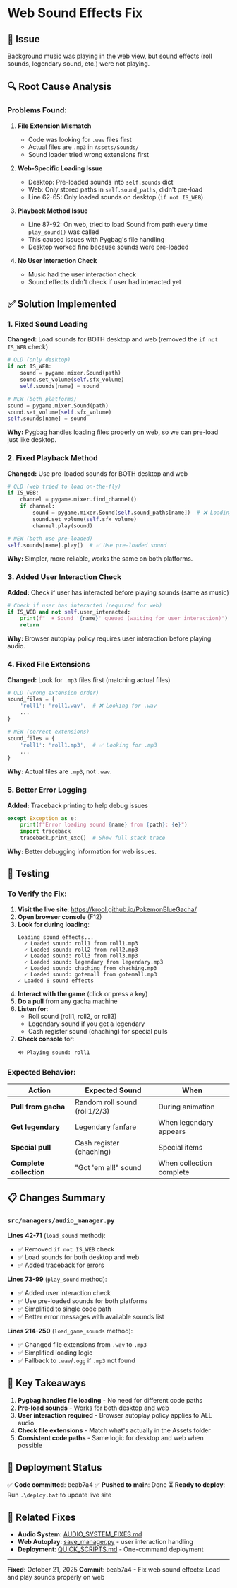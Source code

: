 # Web Sound Effects Fix

## 🐛 Issue
Background music was playing in the web view, but sound effects (roll sounds, legendary sound, etc.) were not playing.

## 🔍 Root Cause Analysis

### Problems Found:

1. **File Extension Mismatch**
   - Code was looking for `.wav` files first
   - Actual files are `.mp3` in `Assets/Sounds/`
   - Sound loader tried wrong extensions first

2. **Web-Specific Loading Issue**
   - Desktop: Pre-loaded sounds into `self.sounds` dict
   - Web: Only stored paths in `self.sound_paths`, didn't pre-load
   - Line 62-65: Only loaded sounds on desktop (`if not IS_WEB`)

3. **Playback Method Issue**
   - Line 87-92: On web, tried to load Sound from path every time `play_sound()` was called
   - This caused issues with Pygbag's file handling
   - Desktop worked fine because sounds were pre-loaded

4. **No User Interaction Check**
   - Music had the user interaction check
   - Sound effects didn't check if user had interacted yet

## ✅ Solution Implemented

### 1. Fixed Sound Loading
**Changed:** Load sounds for BOTH desktop and web (removed the `if not IS_WEB` check)

```python
# OLD (only desktop)
if not IS_WEB:
    sound = pygame.mixer.Sound(path)
    sound.set_volume(self.sfx_volume)
    self.sounds[name] = sound

# NEW (both platforms)
sound = pygame.mixer.Sound(path)
sound.set_volume(self.sfx_volume)
self.sounds[name] = sound
```

**Why:** Pygbag handles loading files properly on web, so we can pre-load just like desktop.

### 2. Fixed Playback Method
**Changed:** Use pre-loaded sounds for BOTH desktop and web

```python
# OLD (web tried to load on-the-fly)
if IS_WEB:
    channel = pygame.mixer.find_channel()
    if channel:
        sound = pygame.mixer.Sound(self.sound_paths[name])  # ❌ Loading each time
        sound.set_volume(self.sfx_volume)
        channel.play(sound)

# NEW (both use pre-loaded)
self.sounds[name].play()  # ✅ Use pre-loaded sound
```

**Why:** Simpler, more reliable, works the same on both platforms.

### 3. Added User Interaction Check
**Added:** Check if user has interacted before playing sounds (same as music)

```python
# Check if user has interacted (required for web)
if IS_WEB and not self.user_interacted:
    print(f"  ⏸ Sound '{name}' queued (waiting for user interaction)")
    return
```

**Why:** Browser autoplay policy requires user interaction before playing audio.

### 4. Fixed File Extensions
**Changed:** Look for `.mp3` files first (matching actual files)

```python
# OLD (wrong extension order)
sound_files = {
    'roll1': 'roll1.wav',  # ❌ Looking for .wav
    ...
}

# NEW (correct extensions)
sound_files = {
    'roll1': 'roll1.mp3',  # ✅ Looking for .mp3
    ...
}
```

**Why:** Actual files are `.mp3`, not `.wav`.

### 5. Better Error Logging
**Added:** Traceback printing to help debug issues

```python
except Exception as e:
    print(f"Error loading sound {name} from {path}: {e}")
    import traceback
    traceback.print_exc()  # Show full stack trace
```

**Why:** Better debugging information for web issues.

## 🧪 Testing

### To Verify the Fix:

1. **Visit the live site**: https://krool.github.io/PokemonBlueGacha/
2. **Open browser console** (F12)
3. **Look for during loading**:
   ```
   Loading sound effects...
     ✓ Loaded sound: roll1 from roll1.mp3
     ✓ Loaded sound: roll2 from roll2.mp3
     ✓ Loaded sound: roll3 from roll3.mp3
     ✓ Loaded sound: legendary from legendary.mp3
     ✓ Loaded sound: chaching from chaching.mp3
     ✓ Loaded sound: gotemall from gotemall.mp3
   ✓ Loaded 6 sound effects
   ```
4. **Interact with the game** (click or press a key)
5. **Do a pull** from any gacha machine
6. **Listen for**:
   - Roll sound (roll1, roll2, or roll3)
   - Legendary sound if you get a legendary
   - Cash register sound (chaching) for special pulls
7. **Check console** for:
   ```
   🔊 Playing sound: roll1
   ```

### Expected Behavior:

| Action | Expected Sound | When |
|--------|---------------|------|
| **Pull from gacha** | Random roll sound (roll1/2/3) | During animation |
| **Get legendary** | Legendary fanfare | When legendary appears |
| **Special pull** | Cash register (chaching) | Special items |
| **Complete collection** | "Got 'em all!" sound | When collection complete |

## 📋 Changes Summary

### `src/managers/audio_manager.py`

**Lines 42-71** (`load_sound` method):
- ✅ Removed `if not IS_WEB` check
- ✅ Load sounds for both desktop and web
- ✅ Added traceback for errors

**Lines 73-99** (`play_sound` method):
- ✅ Added user interaction check
- ✅ Use pre-loaded sounds for both platforms
- ✅ Simplified to single code path
- ✅ Better error messages with available sounds list

**Lines 214-250** (`load_game_sounds` method):
- ✅ Changed file extensions from `.wav` to `.mp3`
- ✅ Simplified loading logic
- ✅ Fallback to `.wav`/`.ogg` if `.mp3` not found

## 🎯 Key Takeaways

1. **Pygbag handles file loading** - No need for different code paths
2. **Pre-load sounds** - Works for both desktop and web
3. **User interaction required** - Browser autoplay policy applies to ALL audio
4. **Check file extensions** - Match what's actually in the Assets folder
5. **Consistent code paths** - Same logic for desktop and web when possible

## 🚀 Deployment Status

✅ **Code committed**: beab7a4
✅ **Pushed to main**: Done
⏳ **Ready to deploy**: Run `.\deploy.bat` to update live site

## 🔗 Related Fixes

- **Audio System**: [AUDIO_SYSTEM_FIXES.md](AUDIO_SYSTEM_FIXES.md)
- **Web Autoplay**: [save_manager.py](../src/managers/save_manager.py) - user interaction handling
- **Deployment**: [QUICK_SCRIPTS.md](QUICK_SCRIPTS.md) - One-command deployment

---

**Fixed**: October 21, 2025
**Commit**: beab7a4 - Fix web sound effects: Load and play sounds properly on web

